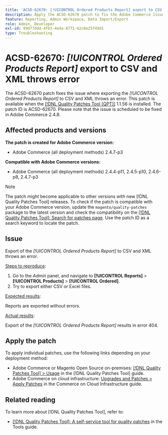 ```yaml
---
title: 'ACSD-62670: [!UICONTROL Ordered Products Report] export to CSV and XML returns 404 error'
description: Apply the ACSD-62670 patch to fix the Adobe Commerce issue where exporting the [!UICONTROL Ordered Products Report] to CSV and XML throws an error.
feature: Reporting, Admin Workspace, Data Import/Export
role: Admin, Developer
exl-id: 99d77ddd-4fb3-4eda-8771-62c0e25f49d1
type: Troubleshooting
---
```

# ACSD-62670: *[!UICONTROL Ordered Products Report]* export to CSV and XML throws error

The ACSD-62670 patch fixes the issue where exporting the *[!UICONTROL Ordered Products Report]* to CSV and XML throws an error. This patch is available when the [[!DNL Quality Patches Tool (QPT)]](https://experienceleague.adobe.com/docs/commerce-operations/tools/quality-patches-tool/usage.html) 1.1.56 is installed. The patch ID is ACSD-62670. Please note that the issue is scheduled to be fixed in Adobe Commerce 2.4.8.

## Affected products and versions

**The patch is created for Adobe Commerce version:**

* Adobe Commerce (all deployment methods) 2.4.7-p3

**Compatible with Adobe Commerce versions:**

* Adobe Commerce (all deployment methods) 2.4.4-p11, 2.4.5-p10, 2.4.6-p8, 2.4.7-p3

>[!NOTE]
>
>The patch might become applicable to other versions with new [!DNL Quality Patches Tool] releases. To check if the patch is compatible with your Adobe Commerce version, update the `magento/quality-patches` package to the latest version and check the compatibility on the [[!DNL Quality Patches Tool]: Search for patches page](https://experienceleague.adobe.com/tools/commerce-quality-patches/index.html). Use the patch ID as a search keyword to locate the patch.

## Issue

Export of the *[!UICONTROL Ordered Products Report]* to CSV and XML throws an error.

<u>Steps to reproduce</u>:

1. Go to the *Admin* panel, and navigate to **[!UICONTROL Reports]** > **[!UICONTROL Products]** > **[!UICONTROL Ordered]**.
1. Try to export either CSV or Excel files.

<u>Expected results</u>:

Reports are exported without errors.

<u>Actual results</u>:

Export of the *[!UICONTROL Ordered Products Report]* results in error 404.

## Apply the patch

To apply individual patches, use the following links depending on your deployment method:

* Adobe Commerce or Magento Open Source on-premises: [[!DNL Quality Patches Tool] > Usage](/help/tools/quality-patches-tool/usage.md) in the [!DNL Quality Patches Tool] guide.
* Adobe Commerce on cloud infrastructure: [Upgrades and Patches > Apply Patches](https://experienceleague.adobe.com/docs/commerce-cloud-service/user-guide/develop/upgrade/apply-patches.html) in the Commerce on Cloud Infrastructure guide.

## Related reading

To learn more about [!DNL Quality Patches Tool], refer to:

* [[!DNL Quality Patches Tool]: A self-service tool for quality patches](/help/tools/quality-patches-tool/quality-patches-tool-to-self-serve-quality-patches.md) in the Tools guide.
